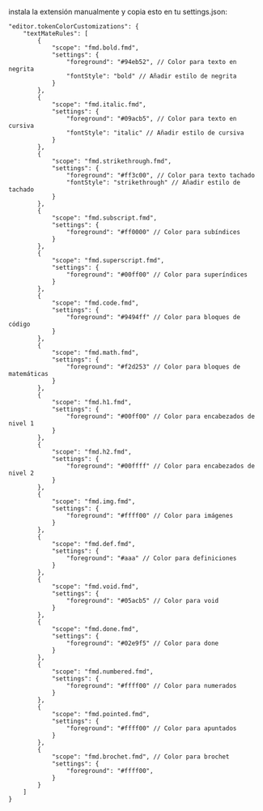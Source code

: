 instala la extensión manualmente y copia esto en tu settings.json:

    "editor.tokenColorCustomizations": {
        "textMateRules": [
            {
                "scope": "fmd.bold.fmd",
                "settings": {
                    "foreground": "#94eb52", // Color para texto en negrita
                    "fontStyle": "bold" // Añadir estilo de negrita
                }
            },
            {
                "scope": "fmd.italic.fmd",
                "settings": {
                    "foreground": "#09acb5", // Color para texto en cursiva
                    "fontStyle": "italic" // Añadir estilo de cursiva
                }
            },
            {
                "scope": "fmd.strikethrough.fmd",
                "settings": {
                    "foreground": "#ff3c00", // Color para texto tachado
                    "fontStyle": "strikethrough" // Añadir estilo de tachado
                }
            },
            {
                "scope": "fmd.subscript.fmd",
                "settings": {
                    "foreground": "#ff0000" // Color para subíndices
                }
            },
            {
                "scope": "fmd.superscript.fmd",
                "settings": {
                    "foreground": "#00ff00" // Color para superíndices
                }
            },
            {
                "scope": "fmd.code.fmd",
                "settings": {
                    "foreground": "#9494ff" // Color para bloques de código
                }
            },
            {
                "scope": "fmd.math.fmd",
                "settings": {
                    "foreground": "#f2d253" // Color para bloques de matemáticas
                }
            },
            {
                "scope": "fmd.h1.fmd",
                "settings": {
                    "foreground": "#00ff00" // Color para encabezados de nivel 1
                }
            },
            {
                "scope": "fmd.h2.fmd",
                "settings": {
                    "foreground": "#00ffff" // Color para encabezados de nivel 2
                }
            },
            {
                "scope": "fmd.img.fmd",
                "settings": {
                    "foreground": "#ffff00" // Color para imágenes
                }
            },
            {
                "scope": "fmd.def.fmd",
                "settings": {
                    "foreground": "#aaa" // Color para definiciones
                }
            },
            {
                "scope": "fmd.void.fmd",
                "settings": {
                    "foreground": "#05acb5" // Color para void
                }
            },
            {
                "scope": "fmd.done.fmd",
                "settings": {
                    "foreground": "#02e9f5" // Color para done
                }
            },
            {
                "scope": "fmd.numbered.fmd",
                "settings": {
                    "foreground": "#ffff00" // Color para numerados
                }
            },
            {
                "scope": "fmd.pointed.fmd",
                "settings": {
                    "foreground": "#ffff00" // Color para apuntados
                }
            },
            {
                "scope": "fmd.brochet.fmd", // Color para brochet
                "settings": {
                    "foreground": "#ffff00",
                }
            }
        ]
    }